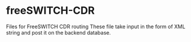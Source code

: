 # freeSWITCH-CDR
Files for FreeSWITCH CDR routing
These file take input in the form of XML string and post it on the backend database.
